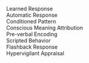 Learned Response  
Automatic Response  
Conditioned Pattern  
Conscious Meaning Attribution  
Pre-verbal Encoding  
Scripted Behavior  
Flashback Response  
Hypervigilant Appraisal